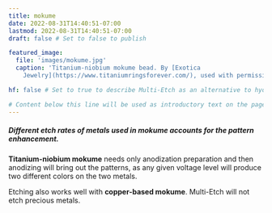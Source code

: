 ```yaml
---
title: mokume
date: 2022-08-31T14:40:51-07:00
lastmod: 2022-08-31T14:40:51-07:00
draft: false # Set to false to publish

featured_image:
  file: 'images/mokume.jpg'
  caption: 'Titanium-niobium mokume bead. By [Exotica
    Jewelry](https://www.titaniumringsforever.com/), used with permission.' # Markdown can be included here

hf: false # Set to true to describe Multi-Etch as an alternative to hydrofluoric acid for this metal.

# Content below this line will be used as introductory text on the page.
---
```


##### Different etch rates of metals used in mokume accounts for the pattern enhancement.

**Titanium-niobium mokume** needs only anodization preparation and then
anodizing will bring out the patterns, as any given voltage level will produce
two different colors on the two metals.

Etching also works well with **copper-based mokume**. Multi-Etch will not etch
precious metals.
